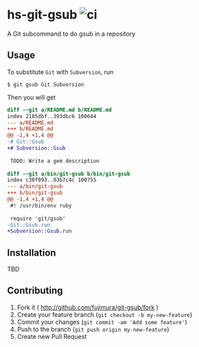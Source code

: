 # hs-git-gsub ![ci](https://github.com/fujimura/hs-git-gsub/actions/workflows/test.yaml/badge.svg)


A Git subcommand to do gsub in a repository

## Usage

To substitute `Git` with `Subversion`, run

```
$ git gsub Git Subversion
```

Then you will get

```diff
diff --git a/README.md b/README.md
index 2185dbf..393dbc6 100644
--- a/README.md
+++ b/README.md
@@ -1,4 +1,4 @@
-# Git::Gsub
+# Subversion::Gsub
 
 TODO: Write a gem description
 
diff --git a/bin/git-gsub b/bin/git-gsub
index c30f093..03b7c4c 100755
--- a/bin/git-gsub
+++ b/bin/git-gsub
@@ -1,4 +1,4 @@
 #! /usr/bin/env ruby
 
 require 'git/gsub'
-Git::Gsub.run
+Subversion::Gsub.run
```

## Installation

TBD

## Contributing

1. Fork it ( http://github.com/fujimura/git-gsub/fork )
2. Create your feature branch (`git checkout -b my-new-feature`)
3. Commit your changes (`git commit -am 'Add some feature'`)
4. Push to the branch (`git push origin my-new-feature`)
5. Create new Pull Request
